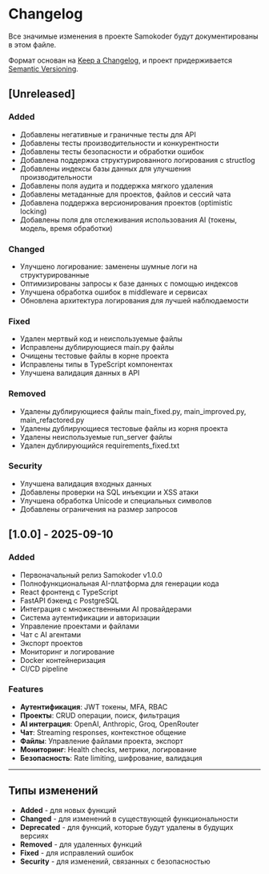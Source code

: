 # Changelog

Все значимые изменения в проекте Samokoder будут документированы в этом файле.

Формат основан на [Keep a Changelog](https://keepachangelog.com/ru/1.0.0/),
и проект придерживается [Semantic Versioning](https://semver.org/spec/v2.0.0.html).

## [Unreleased]

### Added
- Добавлены негативные и граничные тесты для API
- Добавлены тесты производительности и конкурентности
- Добавлены тесты безопасности и обработки ошибок
- Добавлена поддержка структурированного логирования с structlog
- Добавлены индексы базы данных для улучшения производительности
- Добавлены поля аудита и поддержка мягкого удаления
- Добавлены метаданные для проектов, файлов и сессий чата
- Добавлена поддержка версионирования проектов (optimistic locking)
- Добавлены поля для отслеживания использования AI (токены, модель, время обработки)

### Changed
- Улучшено логирование: заменены шумные логи на структурированные
- Оптимизированы запросы к базе данных с помощью индексов
- Улучшена обработка ошибок в middleware и сервисах
- Обновлена архитектура логирования для лучшей наблюдаемости

### Fixed
- Удален мертвый код и неиспользуемые файлы
- Исправлены дублирующиеся main.py файлы
- Очищены тестовые файлы в корне проекта
- Исправлены типы в TypeScript компонентах
- Улучшена валидация данных в API

### Removed
- Удалены дублирующиеся файлы main_fixed.py, main_improved.py, main_refactored.py
- Удалены дублирующиеся тестовые файлы из корня проекта
- Удалены неиспользуемые run_server файлы
- Удален дублирующийся requirements_fixed.txt

### Security
- Улучшена валидация входных данных
- Добавлены проверки на SQL инъекции и XSS атаки
- Улучшена обработка Unicode и специальных символов
- Добавлены ограничения на размер запросов

## [1.0.0] - 2025-09-10

### Added
- Первоначальный релиз Samokoder v1.0.0
- Полнофункциональная AI-платформа для генерации кода
- React фронтенд с TypeScript
- FastAPI бэкенд с PostgreSQL
- Интеграция с множественными AI провайдерами
- Система аутентификации и авторизации
- Управление проектами и файлами
- Чат с AI агентами
- Экспорт проектов
- Мониторинг и логирование
- Docker контейнеризация
- CI/CD pipeline

### Features
- **Аутентификация**: JWT токены, MFA, RBAC
- **Проекты**: CRUD операции, поиск, фильтрация
- **AI интеграция**: OpenAI, Anthropic, Groq, OpenRouter
- **Чат**: Streaming responses, контекстное общение
- **Файлы**: Управление файлами проекта, экспорт
- **Мониторинг**: Health checks, метрики, логирование
- **Безопасность**: Rate limiting, шифрование, валидация

---

## Типы изменений

- **Added** - для новых функций
- **Changed** - для изменений в существующей функциональности
- **Deprecated** - для функций, которые будут удалены в будущих версиях
- **Removed** - для удаленных функций
- **Fixed** - для исправлений ошибок
- **Security** - для изменений, связанных с безопасностью